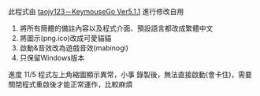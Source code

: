 此程式由 [taojy123－KeymouseGo Ver5.1.1](taojy123.github.io/KeymouseGo) 進行修改自用

1. 將所有簡體的備註內容以及程式介面、預設語言都改成繁體中文
2. 將圖示(png.ico)改成可愛貓貓
3. 啟動&音效改為遊戲音效(mabinogi)
4. 只保留Windows版本

進度 11/5
程式左上角縮圖顯示異常，小事
錄製後，無法直接啟動(會卡住)，需要關閉程式重啟後才能正常運作，比較麻煩